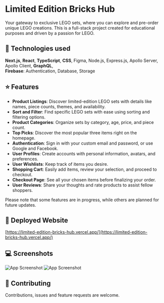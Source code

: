 # Limited Edition Bricks Hub

Your gateway to exclusive LEGO sets, where you can explore and pre-order unique LEGO creations. This is a full-stack project created for educational purposes and driven by a passion for LEGO.

## 📡 Technologies used

**Next.js**, **React**, **TypeScript**, **CSS**, Figma, Node.js, Express.js, Apollo Server, Apollo Client, **GraphQL**, 
<br />
**Firebase**: Authentication, Database, Storage

## ⭐️ Features

- **Product Listings**: Discover limited-edition LEGO sets with details like names, piece counts, themes, and availability.
- **Sort and Filter**: Find specific LEGO sets with ease using sorting and filtering options.
- **Product Categories**: Organize sets by category, age, price, and piece count.
- **Top Picks**: Discover the most popular three items right on the homepage.
- **Authentication**: Sign in with your custom email and password, or use Google and Facebook.
- **User Profiles**: Create accounts with personal information, avatars, and preferences.
- **User Wishlists**: Keep track of items you desire.
- **Shopping Cart**: Easily add items, review your selection, and proceed to checkout.
- **Checkout Page**: See all your chosen items before finalizing your order.
- **User Reviews**: Share your thoughts and rate products to assist fellow shoppers.

Please note that some features are in progress, while others are planned for future updates.

## 🚀 Deployed Website

[https://limited-edition-bricks-hub.vercel.app/](https://limited-edition-bricks-hub.vercel.app/)


## 💻 Screenshots

![App Screenshot](https://www.dropbox.com/scl/fi/n2z31wby8uslcn8xvha4v/limited_edition_1.jpg?rlkey=d7ja70cd0syix6ppnw355608p&raw=1)
![App Screenshot](https://www.dropbox.com/scl/fi/drork9pfsneesj1ge7r19/limited_edition_2.jpg?rlkey=l8xztug4xwrk4df36zu0pvfv4&raw=1)


## 🤝 Contributing

Contributions, issues and feature requests are welcome.
